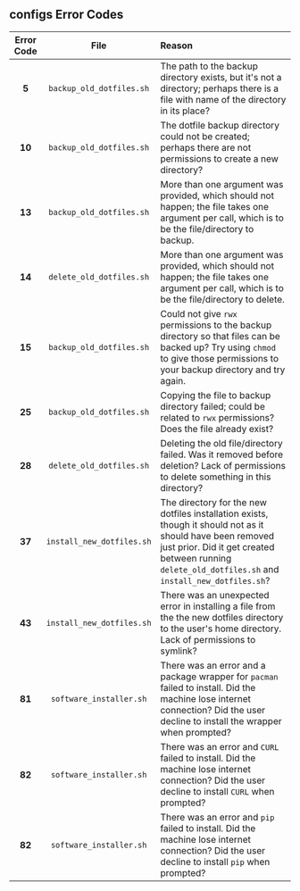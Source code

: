 ## configs Error Codes

| Error Code |            File             |          Reason          |
| :--------: | :-------------------------: | :----------------------- |
|   **5**    | ``backup_old_dotfiles.sh``  | The path to the backup directory exists, but it's not a directory; perhaps there is a file with name of the directory in its place? |
|   **10**   | ``backup_old_dotfiles.sh``  | The dotfile backup directory could not be created; perhaps there are not permissions to create a new directory? |
|   **13**   | ``backup_old_dotfiles.sh``  | More than one argument was provided, which should not happen; the file takes one argument per call, which is to be the file/directory to backup. |
|   **14**   | ``delete_old_dotfiles.sh``  | More than one argument was provided, which should not happen; the file takes one argument per call, which is to be the file/directory to delete. |
|   **15**   | ``backup_old_dotfiles.sh``  | Could not give `rwx` permissions to the backup directory so that files can be backed up? Try using `chmod` to give those permissions to your backup directory and try again. |
|   **25**   | ``backup_old_dotfiles.sh``  | Copying the file to backup directory failed; could be related to `rwx` permissions? Does the file already exist? |
|   **28**   | ``delete_old_dotfiles.sh``  | Deleting the old file/directory failed. Was it removed before deletion? Lack of permissions to delete something in this directory? |
|   **37**   | ``install_new_dotfiles.sh`` | The directory for the new dotfiles installation exists, though it should not as it should have been removed just prior. Did it get created between running ``delete_old_dotfiles.sh`` and ``install_new_dotfiles.sh``? |
|   **43**   | ``install_new_dotfiles.sh`` | There was an unexpected error in installing a file from the the new dotfiles directory to the user's home directory. Lack of permissions to symlink? |
|   **81**   | ``software_installer.sh``   | There was an error and a package wrapper for ``pacman`` failed to install. Did the machine lose internet connection? Did the user decline to install the wrapper when prompted? |
|   **82**   | ``software_installer.sh``   | There was an error and `CURL` failed to install. Did the machine lose internet connection? Did the user decline to install `CURL` when prompted? |
|   **82**   | ``software_installer.sh``   | There was an error and `pip` failed to install. Did the machine lose internet connection? Did the user decline to install `pip` when prompted? |